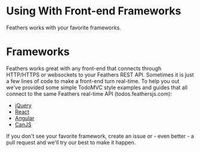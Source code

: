 # Using With Front-end Frameworks

Feathers works with your favorite frameworks.

# Frameworks

Feathers works great with any front-end that connects through HTTP/HTTPS or websockets to your Feathers REST API. Sometimes it is just a few lines of code to make a front-end turn real-time. To help you out we've provided some simple TodoMVC style examples and guides that all connect to the same Feathers real-time API (todos.feathersjs.com):

 - [jQuery](http://feathersjs.github.io/todomvc/feathers/jquery/)
 - [React](http://feathersjs.github.io/todomvc/feathers/react/)
 - [Angular](http://feathersjs.github.io/todomvc/feathers/angularjs/)
 - [CanJS](http://feathersjs.github.io/todomvc/feathers/canjs/)

If you don't see your favorite framework, create an issue or - even better - a pull request and we'll try our best to make it happen.